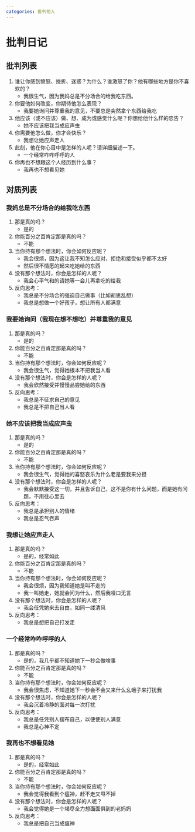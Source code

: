 ```yaml
---
categories: 批判他人
---
```


# 批判日记

## 批判列表

1. 谁让你感到愤怒、挫折、迷惑？为什么？谁激怒了你？他有哪些地方是你不喜欢的？
    - 我很生气，因为我妈总是不分场合的给我吃东西。
2. 你要他如何改变，你期待他怎么表现？
    - 我要她询问并尊重我的意见，不要总是突然拿个东西给我吃
3. 他应该（或不应该）做、想、成为或感觉什么呢？你想给他什么样的忠告？
    - 她不应该把我当成应声虫
4. 你需要他怎么做，你才会快乐？
    - 我想让她应声走人
5. 此刻，他在你心目中是怎样的人呢？请详细描述一下。
    - 一个经常咋咋呼呼的人
6. 你再也不想跟这个人经历到什么事？
    - 我再也不想看见她

## 对质列表

### 我妈总是不分场合的给我吃东西

1. 那是真的吗？
    - 是的
2. 你能百分之百肯定那是真的吗？
    - 不能
3. 当你持有那个想法时，你会如何反应呢？
    - 我会很烦，因为这让我不知怎么应对，拒绝和接受似乎都不太好
    - 然后很不情愿的起来吃她给的东西
4. 没有那个想法时，你会是怎样的人呢？
    - 我会心平气和的请她等一会儿再拿吃的给我
5. 反向思考：
    - 我总是不分场合的强迫自己做事（比如胡思乱想）
    - 我总是想做一个好孩子，想让所有人都满意

### 我要她询问（我现在想不想吃）并尊重我的意见

1. 那是真的吗？
    - 是的
2. 你能百分之百肯定那是真的吗？
    - 不能
3. 当你持有那个想法时，你会如何反应呢？
    - 我会很生气，觉得她根本不把我当人看
4. 没有那个想法时，你会是怎样的人呢？
    - 我会欣然接受并慢慢品尝她给的东西
5. 反向思考：
    - 我总是不征求自己的意见
    - 我总是不把自己当人看

### 她不应该把我当成应声虫

1. 那是真的吗？
    - 是的
2. 你能百分之百肯定那是真的吗？
    - 不能
3. 当你持有那个想法时，你会如何反应呢？
    - 我会很生气，觉得她的喜怒哀乐为什么老是要我来分担
4. 没有那个想法时，你会是怎样的人呢？
    - 我会默默接受这一切，并且告诉自己，这不是你有什么问题，而是她有问题，不用往心里去
5. 反向思考：
    - 我总是承担别人的情绪
    - 我总是忍气吞声

### 我想让她应声走人

1. 那是真的吗？
    - 是的，经常如此
2. 你能百分之百肯定那是真的吗？
    - 不能
3. 当你持有那个想法时，你会如何反应呢？
    - 我会很烦，因为我知道她是叫不走的
    - 我一叫她走，她就会问为什么，然后我哑口无言
4. 没有那个想法时，你会是怎样的人呢？
    - 我会任凭她来去自由，如同一缕清风
5. 反向思考：
    - 我总是想把自己打发走

### 一个经常咋咋呼呼的人

1. 那是真的吗？
    - 是的，我几乎都不知道她下一秒会做啥事
2. 你能百分之百肯定那是真的吗？
    - 不能
3. 当你持有那个想法时，你会如何反应呢？
    - 我会很焦虑，不知道她下一秒会不会又来什么幺蛾子来打扰我
4. 没有那个想法时，你会是怎样的人呢？
    - 我会沉着冷静的面对每一次打扰
5. 反向思考：
    - 我总是任凭别人摆布自己，以便使别人满意
    - 我总是心神不定

### 我再也不想看见她

1. 那是真的吗？
    - 是的，经常如此
2. 你能百分之百肯定那是真的吗？
    - 不能
3. 当你持有那个想法时，你会如何反应呢？
    - 我会觉得我看到个瘟神，赶不走又甩不掉
4. 没有那个想法时，你会是怎样的人呢？
    - 我会觉得她是一个竭尽全力想面面俱到的老妈妈
5. 反向思考：
    - 我总是把自己当成瘟神
